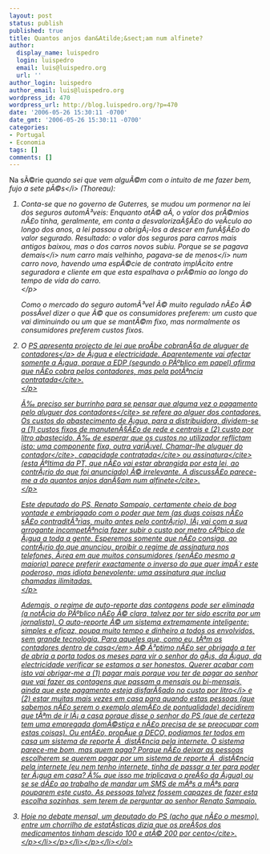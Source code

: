 ```yaml
---
layout: post
status: publish
published: true
title: Quantos anjos dan&Atilde;&sect;am num alfinete?
author:
  display_name: luispedro
  login: luispedro
  email: luis@luispedro.org
  url: ''
author_login: luispedro
author_email: luis@luispedro.org
wordpress_id: 470
wordpress_url: http://blog.luispedro.org/?p=470
date: '2006-05-26 15:30:11 -0700'
date_gmt: '2006-05-26 15:30:11 -0700'
categories:
- Portugal
- Economia
tags: []
comments: []
---
```

<p>Na s&Atilde;&copy;rie <i>quando sei que vem algu&Atilde;&copy;m com o intuito de me fazer bem, fujo a sete p&Atilde;&copy;s<&#47;i> (Thoreau):</p>
<ol>
<li>
<p>Conta-se que no governo de Guterres, se mudou um pormenor na lei dos seguros autom&Atilde;&sup3;veis: Enquanto at&Atilde;&copy; a&Atilde;&shy;, o valor dos pr&Atilde;&copy;mios n&Atilde;&pound;o tinha, geralmente, em conta a desvaloriza&Atilde;&sect;&Atilde;&pound;o do ve&Atilde;&shy;culo ao longo dos anos, a lei passou a obrig&Atilde;&iexcl;-los a descer em fun&Atilde;&sect;&Atilde;&pound;o do valor segurado. Resultado: o valor dos seguros para carros mais antigos baixou, mas o dos carros novos subiu. Porque se se pagava <i>demais<&#47;i> num carro mais velhinho, pagava-se <i>de menos<&#47;i> num carro novo, havendo uma esp&Atilde;&copy;cie de contrato impl&Atilde;&shy;cito entre seguradora e cliente em que esta espalhava o pr&Atilde;&copy;mio ao longo do tempo de vida do carro.<br />
<&#47;p>
<p>Como o mercado do seguro autom&Atilde;&sup3;vel &Atilde;&copy; muito regulado n&Atilde;&pound;o &Atilde;&copy; poss&Atilde;&shy;vel dizer o que &Atilde;&copy; que os consumidores preferem: um custo que vai diminuindo ou um que se mant&Atilde;&copy;m fixo, mas normalmente os consumidores preferem custos fixos.</p>
<li>
<p>O <a href="http:&#47;&#47;www.publico.clix.pt&#47;shownews.asp?id=1258331&idCanal=22">PS apresenta projecto de lei que pro&Atilde;&shy;be cobran&Atilde;&sect;a de aluguer de contadores<&#47;a> de &Atilde;&iexcl;gua e electricidade. Aparentemente vai afectar somente a &Atilde;&iexcl;gua, porque a EDP (segundo o P&Atilde;&ordm;blico em papel) afirma que n&Atilde;&pound;o cobra pelos contadores, mas <cite>pela pot&Atilde;&ordf;ncia contratada<&#47;cite>.<br />
<&#47;p>
<p>&Atilde;&permil; preciso ser burrinho para se pensar que alguma vez o pagamento pelo <cite>aluguer dos contadores<&#47;cite> se refere ao alguer dos contadores. Os custos do abastecimento de &Atilde;&iexcl;gua, para a distribuidora, dividem-se a (1) custos fixos de manuten&Atilde;&sect;&Atilde;&pound;o de rede e centrais e (2) custo por litro abastecido. &Atilde;&permil; de esperar que os custos no utilizador reflictam isto: uma componente fixa, outra vari&Atilde;&iexcl;vel. Chamar-lhe <cite>aluguer do contador<&#47;cite>, <cite>capacidade contratada<&#47;cite> ou <cite>assinatura<&#47;cite> (esta &Atilde;&ordm;ltima da PT, que n&Atilde;&pound;o vai estar abrangida por esta lei, ao contr&Atilde;&iexcl;rio do que foi anunciado) &Atilde;&copy; irrelevante. A discuss&Atilde;&pound;o parece-me a do <cite>quantos anjos dan&Atilde;&sect;am num alfinete<&#47;cite>.<br />
<&#47;p>
<p>Este deputado do PS, Renato Sampaio, certamente cheio de boa vontade e embriagado com o poder que tem (as duas coisas n&Atilde;&pound;o s&Atilde;&pound;o contradit&Atilde;&sup3;rias, muito antes pelo contr&Atilde;&iexcl;rio), l&Atilde;&iexcl; vai com a sua arrogante incompet&Atilde;&ordf;ncia fazer subir o custo por metro c&Atilde;&ordm;bico de &Atilde;&iexcl;gua a toda a gente. Esperemos somente que n&Atilde;&pound;o consiga, ao contr&Atilde;&iexcl;rio do que anunciou, proibir o regime de assinatura nos telefones, &Atilde;&iexcl;rea em que muitos consumidores (sen&Atilde;&pound;o mesmo a maioria) parece preferir exactamente o inverso do que quer imp&Atilde;&acute;r este poderoso, mas idiota benevolente: uma assinatura que inclua chamadas ilimitadas.<br />
<&#47;p>
<p>Ademais, o regime de auto-reporte das contagens pode ser eliminada (a not&Atilde;&shy;cia do P&Atilde;&ordm;blico n&Atilde;&pound;o &Atilde;&copy; clara, talvez por ter sido escrita por um jornalista). O auto-reporte &Atilde;&copy; um sistema extremamente inteligente: simples e eficaz, poupa muito tempo e dinheiro a todos os envolvidos, sem grande tecnologia. Para aqueles que, como eu, t&Atilde;&ordf;m os contadores <em>dentro de casa<&#47;em> &Atilde;&copy; &Atilde;&sup3;ptimo n&Atilde;&pound;o ser obrigado a ter de abria a porta todos os meses para vir o senhor do g&Atilde;&iexcl;s, da &Atilde;&iexcl;gua, da electricidade verificar se estamos a ser honestos. Querer acabar com isto vai obrigar-me a (1) pagar mais porque vou ter de pagar ao senhor que vai fazer as contagens que passam a mensais ou bi-mensais, ainda que este pagamento esteja disfar&Atilde;&sect;ado no <i>custo por litro<&#47;i> e (2) estar muitas mais vezes em casa para quando estas pessoas (que sabemos n&Atilde;&pound;o serem o exemplo alem&Atilde;&pound;o de pontualidade) decidirem que t&Atilde;&ordf;m de ir l&Atilde;&iexcl; a casa porque disse o senhor do PS (que de certeza tem uma empregada dom&Atilde;&copy;stica e n&Atilde;&pound;o precisa de se preocupar com estas coisas). Ou ent&Atilde;&pound;o, prop&Atilde;&micro;e a DECO, podiamos ter todos em casa um sistema de reporte &Atilde;&nbsp; dist&Atilde;&cent;ncia pela internete. O sistema parece-me bom, mas quem paga? Porque n&Atilde;&pound;o deixar as pessoas escolherem se querem pagar por um sistema de reporte &Atilde;&nbsp; dist&Atilde;&cent;ncia pela internete (eu nem tenho internete, tinha de passar a ter para poder ter &Atilde;&iexcl;gua em casa? &Atilde;&permil; que isso me triplicava o pre&Atilde;&sect;o da &Atilde;&iexcl;gua) ou se se d&Atilde;&pound;o ao trabalho de mandar um SMS de m&Atilde;&ordf;s a m&Atilde;&ordf;s para pouparem este custo. As pessoas talvez fossem capazes de fazer esta escolha sozinhas, sem terem de perguntar ao senhor Renato Sampaio.</p>
<li>
<p>Hoje no debate mensal, um deputado do PS (acho que n&Atilde;&pound;o o mesmo), entre um chorrilho de estat&Atilde;&shy;sticas dizia que os pre&Atilde;&sect;os dos medicamentos tinham <cite>descido 100 e at&Atilde;&copy; 200 por cento<&#47;cite>.<br />
<&#47;p><&#47;li><&#47;p><&#47;li><&#47;p><&#47;li><&#47;ol></p>
